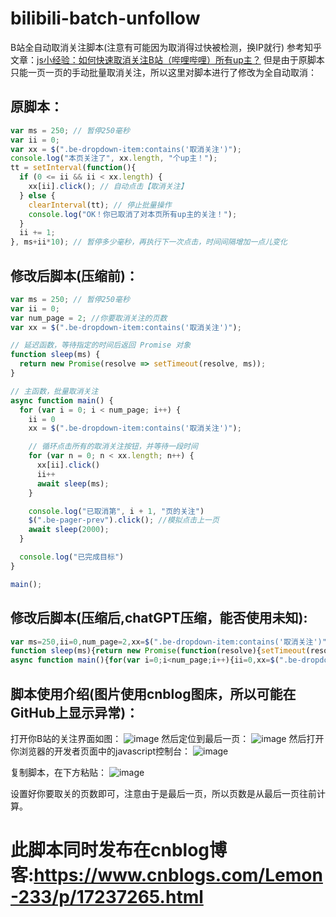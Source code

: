 # bilibili-batch-unfollow
B站全自动取消关注脚本(注意有可能因为取消得过快被检测，换IP就行)
参考知乎文章：[js小经验：如何快速取消关注B站（哔哩哔哩）所有up主？](https://zhuanlan.zhihu.com/p/396861814 "js小经验：如何快速取消关注B站（哔哩哔哩）所有up主？")
但是由于原脚本只能一页一页的手动批量取消关注，所以这里对脚本进行了修改为全自动取消：
## 原脚本：
```javascript
var ms = 250; // 暂停250毫秒
var ii = 0;
var xx = $(".be-dropdown-item:contains('取消关注')");
console.log("本页关注了", xx.length, "个up主！");
tt = setInterval(function(){
  if (0 <= ii && ii < xx.length) {
    xx[ii].click(); // 自动点击【取消关注】
  } else {
    clearInterval(tt); // 停止批量操作
    console.log("OK！你已取消了对本页所有up主的关注！");
  }
  ii += 1;
}, ms+ii*10); // 暂停多少毫秒，再执行下一次点击，时间间隔增加一点儿变化
```
## 修改后脚本(压缩前)：
```javascript
var ms = 250; // 暂停250毫秒
var ii = 0;
var num_page = 2; //你要取消关注的页数
var xx = $(".be-dropdown-item:contains('取消关注')");

// 延迟函数，等待指定的时间后返回 Promise 对象
function sleep(ms) {
  return new Promise(resolve => setTimeout(resolve, ms));
}

// 主函数，批量取消关注
async function main() {
  for (var i = 0; i < num_page; i++) {
    ii = 0
    xx = $(".be-dropdown-item:contains('取消关注')");

    // 循环点击所有的取消关注按钮，并等待一段时间
    for (var n = 0; n < xx.length; n++) {
      xx[ii].click()
      ii++
      await sleep(ms);
    }

    console.log("已取消第", i + 1, "页的关注")
    $(".be-pager-prev").click(); //模拟点击上一页
    await sleep(2000);
  }

  console.log("已完成目标")
}

main();
```
## 修改后脚本(压缩后,chatGPT压缩，能否使用未知):
```javascript
var ms=250,ii=0,num_page=2,xx=$(".be-dropdown-item:contains('取消关注')");
function sleep(ms){return new Promise(function(resolve){setTimeout(resolve,ms)})};
async function main(){for(var i=0;i<num_page;i++){ii=0,xx=$(".be-dropdown-item:contains('取消关注')");for(var n=0;n<xx.length;n++)xx[ii].click(),ii++,await sleep(ms);console.log("已取消第",i+1,"页的关注"),$(".be-pager-prev").click(),await sleep(2e3)}console.log("已完成目标")}main();
```
## 脚本使用介绍(图片使用cnblog图床，所以可能在GitHub上显示异常)：
打开你B站的关注界面如图：
![image](https://img2023.cnblogs.com/blog/3010098/202303/3010098-20230320180122026-731378922.png)
然后定位到最后一页：
![image](https://img2023.cnblogs.com/blog/3010098/202303/3010098-20230320180217900-1760913523.png)
然后打开你浏览器的开发者页面中的javascript控制台：
![image](https://img2023.cnblogs.com/blog/3010098/202303/3010098-20230320180350460-1340881560.png)

复制脚本，在下方粘贴：
![image](https://img2023.cnblogs.com/blog/3010098/202303/3010098-20230320180532961-2004371402.png)

设置好你要取关的页数即可，注意由于是最后一页，所以页数是从最后一页往前计算。
# 此脚本同时发布在cnblog博客:https://www.cnblogs.com/Lemon-233/p/17237265.html
